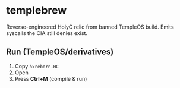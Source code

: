 # templebrew
Reverse-engineered HolyC relic from banned TempleOS build. Emits syscalls the CIA still denies exist.

## Run (TempleOS/derivatives)
1. Copy `hxreborn.HC`
2. Open
3. Press **Ctrl+M** (compile & run)

